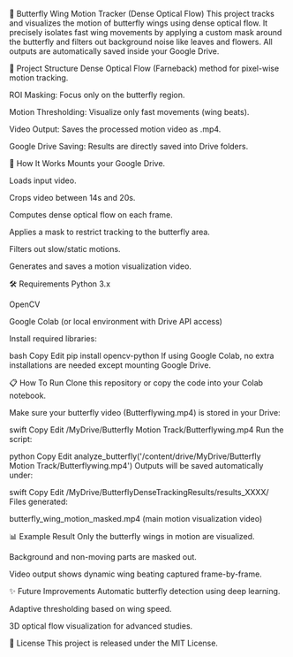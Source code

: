 🦋 Butterfly Wing Motion Tracker (Dense Optical Flow)
This project tracks and visualizes the motion of butterfly wings using dense optical flow.
It precisely isolates fast wing movements by applying a custom mask around the butterfly and filters out background noise like leaves and flowers.
All outputs are automatically saved inside your Google Drive.

📂 Project Structure
Dense Optical Flow (Farneback) method for pixel-wise motion tracking.

ROI Masking: Focus only on the butterfly region.

Motion Thresholding: Visualize only fast movements (wing beats).

Video Output: Saves the processed motion video as .mp4.

Google Drive Saving: Results are directly saved into Drive folders.

🚀 How It Works
Mounts your Google Drive.

Loads input video.

Crops video between 14s and 20s.

Computes dense optical flow on each frame.

Applies a mask to restrict tracking to the butterfly area.

Filters out slow/static motions.

Generates and saves a motion visualization video.

🛠️ Requirements
Python 3.x

OpenCV

Google Colab (or local environment with Drive API access)

Install required libraries:

bash
Copy
Edit
pip install opencv-python
If using Google Colab, no extra installations are needed except mounting Google Drive.

📋 How To Run
Clone this repository or copy the code into your Colab notebook.

Make sure your butterfly video (Butterflywing.mp4) is stored in your Drive:

swift
Copy
Edit
/MyDrive/Butterfly Motion Track/Butterflywing.mp4
Run the script:

python
Copy
Edit
analyze_butterfly('/content/drive/MyDrive/Butterfly Motion Track/Butterflywing.mp4')
Outputs will be saved automatically under:

swift
Copy
Edit
/MyDrive/ButterflyDenseTrackingResults/results_XXXX/
Files generated:

butterfly_wing_motion_masked.mp4 (main motion visualization video)

📊 Example Result
Only the butterfly wings in motion are visualized.

Background and non-moving parts are masked out.

Video output shows dynamic wing beating captured frame-by-frame.

✨ Future Improvements
Automatic butterfly detection using deep learning.

Adaptive thresholding based on wing speed.

3D optical flow visualization for advanced studies.

📜 License
This project is released under the MIT License.

